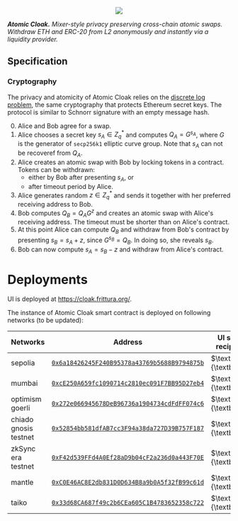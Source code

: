 <p align="center">
  <img src="app/public/images/logo.png">
</p>

**_Atomic Cloak._** _Mixer-style privacy preserving cross-chain atomic swaps. Withdraw ETH and ERC-20 from L2 anonymously and instantly via a liquidity provider._

## Specification

### Cryptography

The privacy and atomicity of Atomic Cloak relies on the [discrete log problem](https://en.wikipedia.org/wiki/Discrete_logarithm), the same cryptography that protects Ethereum secret keys. The protocol is similar to Schnorr signature with an empty message hash.

0. Alice and Bob agree for a swap.
1. Alice chooses a secret key $s_A \in Z^*_q$ and computes $Q_A = G^{s_A}$, where $G$ is the generator of `secp256k1` elliptic curve group. Note that $s_A$ can not be recoveref from $Q_A$.
2. Alice creates an atomic swap with Bob by locking tokens in a contract. Tokens can be withdrawn:
    - either by Bob after presenting $s_A$, or
    - after timeout period by Alice.
3. Alice generates random $z\in Z^*_q$ and sends it together with her preferred receiving address to Bob.
4. Bob computes $Q_B = Q_A G^z$ and creates an atomic swap with Alice's receiving address. The timeout must be shorter than on Alice's contract.
5. At this point Alice can compute $Q_B$ and withdraw from Bob's contract by presenting $s_B = s_A + z$, since $G^{s_B} = Q_B$. In doing so, she reveals $s_B$.
6. Bob can now compute $s_A = s_B - z$ and withdraw from Alice's contract.

# Deployments

UI is deployed at https://cloak.frittura.org/.

The instance of Atomic Cloak smart contract is deployed on following networks (to be updated):

| Networks              | Address                                                                                                                                 | UI support for recipient chain    | Close swap with UserOp in UI      |
| --------------------- | --------------------------------------------------------------------------------------------------------------------------------------- | --------------------------------- | --------------------------------- |
| sepolia               | [`0x6a18426245F240B95378a43769b5688B9794875b`](https://sepolia.etherscan.io/address/0x6a18426245F240B95378a43769b5688B9794875b)         | $\textcolor{green}{\textbf{Yes}}$ | $\textcolor{red}{\textbf{No}}$    |
| mumbai                | [`0xcE250A659fc1090714c2810ec091F7BB95D27eb4`](https://mumbai.polygonscan.com/address/0xce250a659fc1090714c2810ec091f7bb95d27eb4)       | $\textcolor{green}{\textbf{Yes}}$ | $\textcolor{green}{\textbf{Yes}}$ |
| optimism goerli       | [`0x272e066945678DeB96736a1904734cdFdFF074c6`](https://goerli-optimism.etherscan.io/address/0x272e066945678deb96736a1904734cdfdff074c6) | $\textcolor{green}{\textbf{Yes}}$ | $\textcolor{green}{\textbf{Yes}}$ |
| chiado gnosis testnet | [`0x52854bb581dfAB7cc3F94a38da727D39B757F187`](https://blockscout.com/gnosis/chiado/address/0x52854bb581dfAB7cc3F94a38da727D39B757F187) | $\textcolor{red}{\textbf{No}}$    | $\textcolor{red}{\textbf{No}}$    |
| zkSync era testnet    | [`0xF42d539FFd4A0Ef28aD9b04cF2a236d0a443F70E`](https://goerli.explorer.zksync.io/address/0xF42d539FFd4A0Ef28aD9b04cF2a236d0a443F70E)    | $\textcolor{red}{\textbf{No}}$    | $\textcolor{red}{\textbf{No}}$    |
| mantle                | [`0xC0E46AC8E2db831D0D634B8a9b0A5f32fB99c61d`](https://explorer.testnet.mantle.xyz/address/0xC0E46AC8E2db831D0D634B8a9b0A5f32fB99c61d)  | $\textcolor{red}{\textbf{No}}$    | $\textcolor{red}{\textbf{No}}$    |
| taiko                 | [`0x33d68CA687f49c2b6CEa605C1B4783652358c722`](https://explorer.test.taiko.xyz/address/0x33d68CA687f49c2b6CEa605C1B4783652358c722)      | $\textcolor{red}{\textbf{No}}$    | $\textcolor{red}{\textbf{No}}$    |
